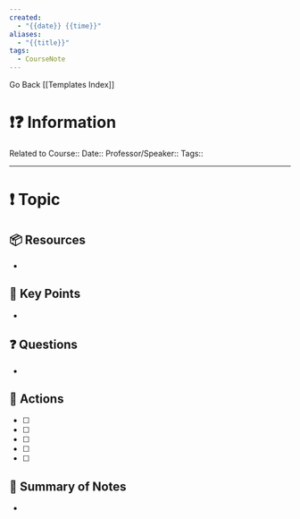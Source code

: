 ```yaml
---
created:
  - "{{date}} {{time}}"
aliases:
  - "{{title}}"
tags:
  - CourseNote
---
```

Go Back [[Templates Index]]
# ❗❓ Information
Related to Course::
Date::
Professor/Speaker::
Tags::

---
# ❗ Topic

 
## 📦 Resources
- 
## 🔑 Key Points
- 
## ❓ Questions
- 
## 🎯 Actions
- [ ] 
- [ ] 
- [ ] 
- [ ] 
- [ ] 
## 📃 Summary of Notes
- 